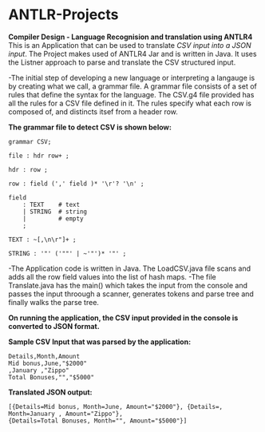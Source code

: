 # ANTLR-Projects
**Compiler Design - Language Recognision and translation using ANTLR4**
This is an Application that can be used to translate *CSV input into a JSON input*. The Project makes used of ANTLR4 Jar and is written in Java. It uses the Listner approach to parse and translate the CSV structured input.

-The initial step of developing a new language or interpreting a langauge is by creating what we call, a grammar file. A grammar file consists of a set of rules that define the syntax for the language. The CSV.g4 file provided has all the rules for a CSV file defined in it.
The rules specify what each row is composed of, and distincts itsef from a header row.

**The grammar file to detect CSV is shown below:**

  ```
  grammar CSV;

  file : hdr row+ ;

  hdr : row ;

  row : field (',' field )* '\r'? '\n' ;

  field
	  :	TEXT	# text
	  |	STRING	# string
	  |			# empty
	  ;

  TEXT : ~[,\n\r"]+ ;

  STRING : '"' ('""' | ~'"')* '"' ;

  ```
-The Application code is written in Java. The LoadCSV.java file scans and adds all the row field values into the list of hash maps.
-The file Translate.java has the main() which takes the input from the console and passes the input throough a scanner, generates tokens
and parse tree and finally walks the parse tree.

**On running the application, the CSV input provided in the console is converted to JSON format.**

**Sample CSV Input that was parsed by the application:**
  ```
  Details,Month,Amount
  Mid bonus,June,"$2000"
  ,January ,"Zippo"
  Total Bonuses,"","$5000"
  ```

**Translated JSON output:**

  ```
  [{Details=Mid bonus, Month=June, Amount="$2000"}, {Details=, Month=January , Amount="Zippo"}, 
  {Details=Total Bonuses, Month="", Amount="$5000"}]
  ```

